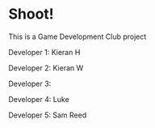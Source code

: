 # Shoot!
This is a Game Development Club project

Developer 1: Kieran H

Developer 2: Kieran W

Developer 3:

Developer 4: Luke

Developer 5: Sam Reed
